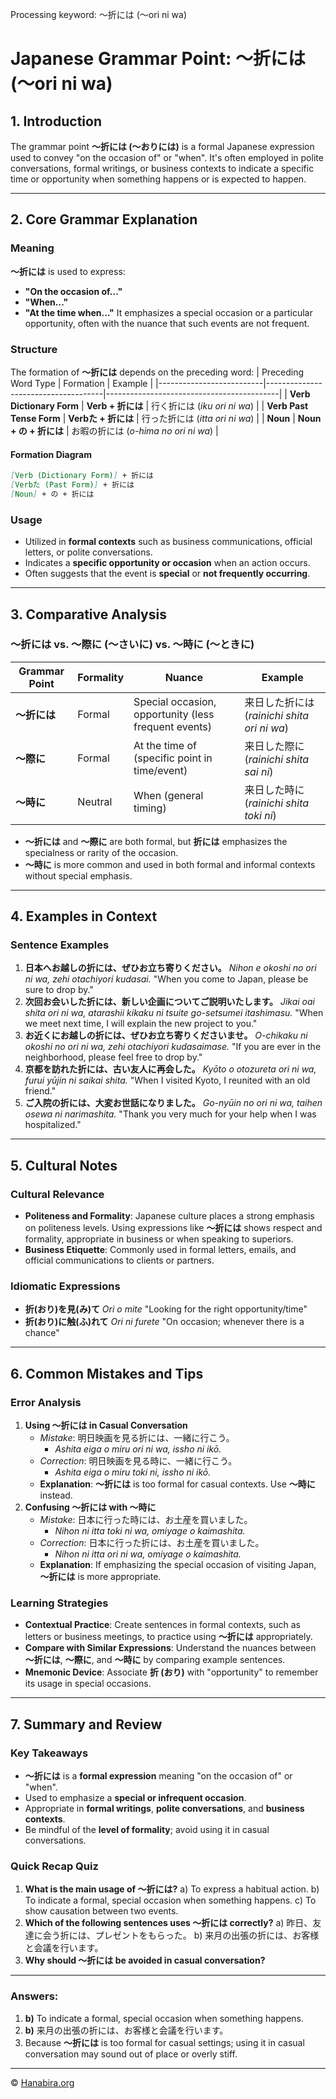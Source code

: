 Processing keyword: ～折には (〜ori ni wa)
# Japanese Grammar Point: ～折には (〜ori ni wa)

## 1. Introduction
The grammar point **～折には (〜おりには)** is a formal Japanese expression used to convey "on the occasion of" or "when". It's often employed in polite conversations, formal writings, or business contexts to indicate a specific time or opportunity when something happens or is expected to happen.

---
## 2. Core Grammar Explanation
### Meaning
**～折には** is used to express:
- **"On the occasion of..."**
- **"When..."**
- **"At the time when..."**
It emphasizes a special occasion or a particular opportunity, often with the nuance that such events are not frequent.
### Structure
The formation of **～折には** depends on the preceding word:
| Preceding Word Type      | Formation                          | Example                                   |
|--------------------------|-------------------------------------|-------------------------------------------|
| **Verb Dictionary Form** | **Verb + 折には**                   | 行く折には (*iku ori ni wa*)              |
| **Verb Past Tense Form** | **Verbた + 折には**                  | 行った折には (*itta ori ni wa*)           |
| **Noun**                 | **Noun + の + 折には**              | お暇の折には (*o-hima no ori ni wa*)      |
#### Formation Diagram
```markdown
[Verb (Dictionary Form)] + 折には
[Verbた (Past Form)] + 折には
[Noun] + の + 折には
```
### Usage
- Utilized in **formal contexts** such as business communications, official letters, or polite conversations.
- Indicates a **specific opportunity or occasion** when an action occurs.
- Often suggests that the event is **special** or **not frequently occurring**.
---
## 3. Comparative Analysis
### ～折には vs. ～際に (〜さいに) vs. ～時に (〜ときに)
| Grammar Point    | Formality | Nuance                                               | Example                                      |
|------------------|-----------|------------------------------------------------------|----------------------------------------------|
| **～折には**       | Formal    | Special occasion, opportunity (less frequent events) | 来日した折には (*rainichi shita ori ni wa*)  |
| **～際に**        | Formal    | At the time of (specific point in time/event)        | 来日した際に (*rainichi shita sai ni*)        |
| **～時に**        | Neutral   | When (general timing)                                | 来日した時に (*rainichi shita toki ni*)       |
- **～折には** and **～際に** are both formal, but **折には** emphasizes the specialness or rarity of the occasion.
- **～時に** is more common and used in both formal and informal contexts without special emphasis.
---
## 4. Examples in Context
### Sentence Examples
1. **日本へお越しの折には、ぜひお立ち寄りください。**
   *Nihon e okoshi no ori ni wa, zehi otachiyori kudasai.*
   "When you come to Japan, please be sure to drop by."
2. **次回お会いした折には、新しい企画についてご説明いたします。**
   *Jikai oai shita ori ni wa, atarashii kikaku ni tsuite go-setsumei itashimasu.*
   "When we meet next time, I will explain the new project to you."
3. **お近くにお越しの折には、ぜひお立ち寄りくださいませ。**
   *O-chikaku ni okoshi no ori ni wa, zehi otachiyori kudasaimase.*
   "If you are ever in the neighborhood, please feel free to drop by."
4. **京都を訪れた折には、古い友人に再会した。**
   *Kyōto o otozureta ori ni wa, furui yūjin ni saikai shita.*
   "When I visited Kyoto, I reunited with an old friend."
5. **ご入院の折には、大変お世話になりました。**
   *Go-nyūin no ori ni wa, taihen osewa ni narimashita.*
   "Thank you very much for your help when I was hospitalized."
---
## 5. Cultural Notes
### Cultural Relevance
- **Politeness and Formality**: Japanese culture places a strong emphasis on politeness levels. Using expressions like **～折には** shows respect and formality, appropriate in business or when speaking to superiors.
- **Business Etiquette**: Commonly used in formal letters, emails, and official communications to clients or partners.
### Idiomatic Expressions
- **折(おり)を見(み)て**
  *Ori o mite*
  "Looking for the right opportunity/time"
- **折(おり)に触(ふ)れて**
  *Ori ni furete*
  "On occasion; whenever there is a chance"
---
## 6. Common Mistakes and Tips
### Error Analysis
1. **Using ～折には in Casual Conversation**
   - *Mistake*: 明日映画を見る折には、一緒に行こう。
     - *Ashita eiga o miru ori ni wa, issho ni ikō.*
   - *Correction*: 明日映画を見る時に、一緒に行こう。
     - *Ashita eiga o miru toki ni, issho ni ikō.*
   - **Explanation**: **～折には** is too formal for casual contexts. Use **～時に** instead.
2. **Confusing ～折には with ～時に**
   - *Mistake*: 日本に行った時には、お土産を買いました。
     - *Nihon ni itta toki ni wa, omiyage o kaimashita.*
   - *Correction*: 日本に行った折には、お土産を買いました。
     - *Nihon ni itta ori ni wa, omiyage o kaimashita.*
   - **Explanation**: If emphasizing the special occasion of visiting Japan, **～折には** is more appropriate.
### Learning Strategies
- **Contextual Practice**: Create sentences in formal contexts, such as letters or business meetings, to practice using **～折には** appropriately.
- **Compare with Similar Expressions**: Understand the nuances between **～折には**, **～際に**, and **～時に** by comparing example sentences.
- **Mnemonic Device**: Associate **折 (おり)** with "opportunity" to remember its usage in special occasions.
---
## 7. Summary and Review
### Key Takeaways
- **～折には** is a **formal expression** meaning "on the occasion of" or "when".
- Used to emphasize a **special or infrequent occasion**.
- Appropriate in **formal writings**, **polite conversations**, and **business contexts**.
- Be mindful of the **level of formality**; avoid using it in casual conversations.
### Quick Recap Quiz
1. **What is the main usage of ～折には?**
   a) To express a habitual action.
   b) To indicate a formal, special occasion when something happens.
   c) To show causation between two events.
2. **Which of the following sentences uses ～折には correctly?**
   a) 昨日、友達に会う折には、プレゼントをもらった。
   b) 来月の出張の折には、お客様と会議を行います。
3. **Why should ～折には be avoided in casual conversation?**
---
### Answers:
1. **b)** To indicate a formal, special occasion when something happens.
2. **b)** 来月の出張の折には、お客様と会議を行います。
3. Because **～折には** is too formal for casual settings; using it in casual conversation may sound out of place or overly stiff.


---

© [Hanabira.org](https://hanabira.org)
